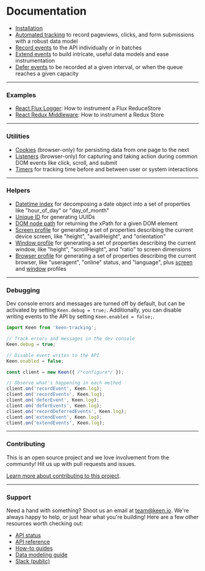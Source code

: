 # Documentation

* [Installation](./installation.md)
* [Automated tracking](./auto-tracking.md) to record pageviews, clicks, and form submissions with a robust data model
* [Record events](./record-events.md) to the API individually or in batches
* [Extend events](./extend-events.md) to build intricate, useful data models and ease instrumentation
* [Defer events](./defer-events.md) to be recorded at a given interval, or when the queue reaches a given capacity

---

### Examples

* [React Flux Logger](./examples/react-flux): How to instrument a Flux ReduceStore
* [React Redux Middleware](./examples/react-redux-middleware): How to instrument a Redux Store

---

### Utilities

* [Cookies](./cookies.md) (browser-only) for persisting data from one page to the next
* [Listeners](./listeners.md) (browser-only) for capturing and taking action during common DOM events like click, scroll, and submit
* [Timers](./timers.md) for tracking time before and between user or system interactions

---

### Helpers

* [Datetime index](./helpers.md#datetime-index) for decomposing a date object into a set of properties like "hour_of_day" or "day_of_month"
* [Unique ID](./helpers.md#unique-id) for generating UUIDs
* [DOM node path](./helpers.md#dom-node-path) for returning the xPath for a given DOM element
* [Screen profile](./helpers.md#screen-profile) for generating a set of properties describing the current device screen, like "height", "availHeight", and "orientation"
* [Window profile](./helpers.md#window-profile) for generating a set of properties describing the current window, like "height", "scrollHeight", and "ratio" to screen dimensions
* [Browser profile](./helpers.md#browser-profile) for generating a set of properties describing the current browser, like "useragent", "online" status, and "language", plus [screen](./helpers.md#screen-profile) and [window](./helpers.md#window-profile) profiles

---

### Debugging

Dev console errors and messages are turned off by default, but can be activated by setting `Keen.debug = true;`. Additionally, you can disable writing events to the API by setting `Keen.enabled = false;`.

```javascript
import Keen from 'keen-tracking';

// Track errors and messages in the dev console
Keen.debug = true;

// Disable event writes to the API
Keen.enabled = false;

const client = new Keen({ /*configure*/ });

// Observe what's happening in each method
client.on('recordEvent', Keen.log);
client.on('recordEvents', Keen.log);
client.on('deferEvent', Keen.log);
client.on('deferEvents', Keen.log);
client.on('recordDeferredEvents', Keen.log);
client.on('extendEvent', Keen.log);
client.on('extendEvents', Keen.log);
```

---

### Contributing

This is an open source project and we love involvement from the community! Hit us up with pull requests and issues.

[Learn more about contributing to this project](../CONTRIBUTING.md).

---

### Support

Need a hand with something? Shoot us an email at [team@keen.io](mailto:team@keen.io). We're always happy to help, or just hear what you're building! Here are a few other resources worth checking out:

* [API status](http://status.keen.io/)
* [API reference](https://keen.io/docs/api)
* [How-to guides](https://keen.io/guides)
* [Data modeling guide](https://keen.io/guides/data-modeling-guide/)
* [Slack (public)](http://slack.keen.io/)
